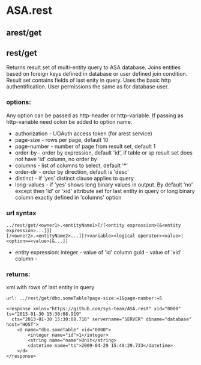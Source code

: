 ASA.rest
============

arest/get
------------

rest/get
------------

Returns result set of multi-entity query to ASA database. Joins entities based on foreign keys defined in database
or user defined join condition. Result set contains fields of last enity in query.
Uses the basic http authentification. User permissions the same as for database user.

### options:

Any option can be passed as http-header or http-variable. If passing as http-variable need colon be added to option name.

* authorization - UOAuth access token (for arest service)
* page-size -  rows per page, default 10
* page-number - number of page from result set, default 1
* order-by - order by expression, default 'id', if table or sp result set does not have 'id' column, no order by
* columns - list of columns to select, default '*'
* order-dir - order by direction, default is 'desc'
* distinct - if 'yes' distinct clause applies to query 
* long-values - if 'yes' shows long binary values in output. By default 'no' except then 'id' or 'xid' attribute
set for last entity in query or long binary column exactly defined in 'columns' option


### url syntax

    ../rest/get/<owner1>.<entityName1>[/[<entity expression>[&<entity expression>...]]]
    [/<owner2>.<entityName2>...][?<variable><logical operator><value>|<option>=<value>[&...]]
    
* entity expression:
  integer - value of 'id' column
  guid - value of 'xid' column
  <column name><logical operator><value> - 
    


### returns:

xml with rows of last entity in query


    url: ../rest/get/dbo.someTable?page-size:=1&page-number:=5
    
    <response xmlns="https://github.com/sys-team/ASA.rest" xid="0000" ts="2013-01-30 15:30:08.919"
      cts="2013-01-30 15:30:08.716" servername="SERVER" dbname="database" host="HOST">
        <d name="dbo.someTable" xid="0000">
            <integer name="id">1</integer>
            <string name="name">Unit</string>
            <datetime name="ts">2009-04-29 15:40:29.733</datetime>
        </d>
    </response>





